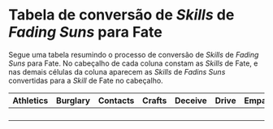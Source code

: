 # Tabela de conversão de *Skills* de *Fading Suns* para Fate

Segue uma tabela resumindo o processo de conversão de *Skills* de *Fading Suns* para Fate. No cabeçalho de cada coluna constam as *Skills* de Fate, e nas demais células da coluna aparecem as *Skills* de *Fadins Suns* convertidas para a *Skill* de Fate no cabeçalho.

| Athletics | Burglary | Contacts | Crafts | Deceive | Drive | Empathy | Fight | Investigate | Lore | Notice | Physique | Provoke | Rapport | Resources | Shoot | Stealth | Will |
|---|---|---|---|---|---|---|---|---|---|---|---|---|---|---|---|---|---|
|   |   |   |   |   |   |   |   |   |   |   |   |   |   |   |   |   |   |
|   |   |   |   |   |   |   |   |   |   |   |   |   |   |   |   |   |   |
|   |   |   |   |   |   |   |   |   |   |   |   |   |   |   |   |   |   |
|   |   |   |   |   |   |   |   |   |   |   |   |   |   |   |   |   |   |
